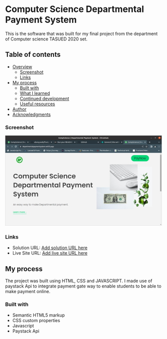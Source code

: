 # Computer Science Departmental Payment System

This is the software that was built for my final project from the department of Computer science TASUED 2020 set.

## Table of contents

- [Overview](#overview)
  - [Screenshot](#screenshot)
  - [Links](#links)
- [My process](#my-process)
  - [Built with](#built-with)
  - [What I learned](#what-i-learned)
  - [Continued development](#continued-development)
  - [Useful resources](#useful-resources)
- [Author](#author)
- [Acknowledgments](#acknowledgments)

### Screenshot

![](img/screenshot.png)

### Links

- Solution URL: [Add solution URL here](https://github.com/ubong-web/finalyearproject)
- Live Site URL: [Add live site URL here](https://departmentalpaymentsystem.netlify.app)

## My process

The project was built using HTML, CSS and JAVASCRIPT. I made use of paystack Api to integrate payment gate way to enable students to be able to make payment online.

### Built with

- Semantic HTML5 markup
- CSS custom properties
- Javascript
- Paystack Api
